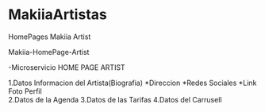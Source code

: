 # MakiiaArtistas
HomePages Makiia Artist

Makiia-HomePage-Artist

-Microservicio  HOME PAGE ARTIST
  
  1.Datos Informacion del Artista(Biografia)
    *Direccion
    *Redes Sociales
    *Link Foto Perfil    
  2.Datos de la Agenda
  3.Datos de las Tarifas
  4.Datos del Carrusell
